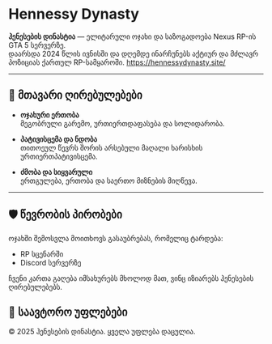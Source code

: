 # Hennessy Dynasty

**ჰენესების დინასტია** — ელიტარული ოჯახი და საზოგადოება Nexus RP-ის GTA 5 სერვერზე.  
დაარსდა 2024 წლის ივნისში და დღემდე ინარჩუნებს აქტიურ და მძლავრ პოზიციას ქართულ RP-სამყაროში.
https://hennessydynasty.site/

---

## 🔰 მთავარი ღირებულებები

- **ოჯახური ერთობა**  
  მეგობრული გარემო, ურთიერთდაფასება და სოლიდარობა.

- **პატივისცემა და ნდობა**  
  თითოეულ წევრს შორის არსებული მაღალი ხარისხის ურთიერთპატივისცემა.

- **ძმობა და სიყვარული**  
  ერთგულება, ერთობა და საერთო მიზნების მიღწევა.

---

## 🛡️ წევრობის პირობები

ოჯახში შემოსვლა მოითხოვს გასაუბრებას, რომელიც ტარდება:

- RP სცენარში
- Discord სერვერზე

ჩვენი კართა გაღება იმსახურებს მხოლოდ მათ, ვინც იზიარებს ჰენესების ღირებულებებს.


## 📜 საავტორო უფლებები

© 2025 ჰენესების დინასტია. ყველა უფლება დაცულია.

